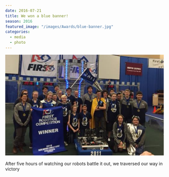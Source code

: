 ```yaml
---
date: 2016-07-21
title: We won a blue banner!
season: 2016
featured_image: "/images/Awards/blue-banner.jpg"
categories:
  - media
  - photo
---
```


![blue banner](/images/Awards/blue-banner.jpg)


After five hours of watching our robots battle it out, we traversed our way in victory
